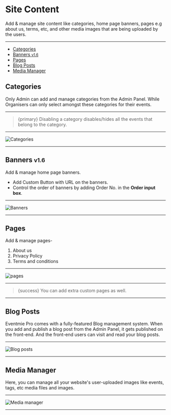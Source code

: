 # Site Content

Add & manage site content like categories, home page banners, pages e.g about us, terms, etc, and other media images that are being uploaded by the users.

---

- [Categories](#categories)
- [Banners <small class="v">v1.6</small>](#banners)
- [Pages](#pages)
- [Blog Posts](#Blog-Posts)
- [Media Manager](#Media-Manager)


<a name="categories"></a>
## Categories

Only Admin can add and manage categories from the Admin Panel. While Organisers can only select amongst these categories for their events.

---

>{primary} Disabling a category disables/hides all the events that belong to the category. 

---

![Categories](/images/content-categories.jpg "Categories")

---


<a name="Banners"></a>
## Banners <small class="v">v1.6</small>

Add & manage home page banners. 

- Add Custom Button with URL on the banners.
- Control the order of banners by adding Order No. in the **Order input box**.

---

![Banners](/images/admin-banner-options.jpg "Banners")

---


<a name="Pages"></a>
## Pages

Add & manage pages-

1. About us
2. Privacy Policy
3. Terms and conditions

---

![pages](/images/content-pages.jpg "pages")

---

>{success} You can add extra custom pages as well. 

---

<a name="Blog-Posts"></a>
## Blog Posts

Eventmie Pro comes with a fully-featured Blog management system. When you add and publish a blog post from the Admin Panel, it gets published on the front-end. And the front-end users can visit and read your blog posts. 

---

![Blog posts](/images/content-post.jpg "Blog posts")

---


<a name="Media-Manager"></a>
## Media Manager

Here, you can manage all your website's user-uploaded images like events, tags, etc media files and images. 

---

![Media manager](/images/content-media.jpg "Media manager")

---